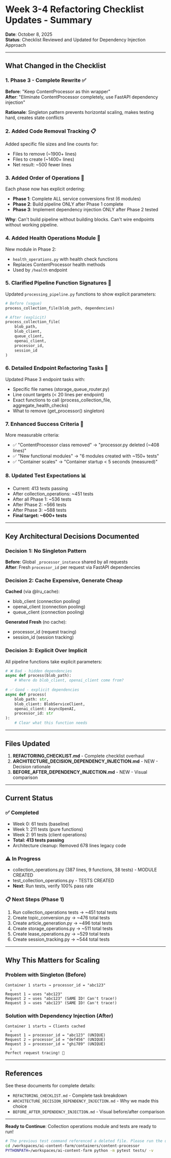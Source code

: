 # Week 3-4 Refactoring Checklist Updates - Summary

**Date**: October 8, 2025  
**Status**: Checklist Reviewed and Updated for Dependency Injection Approach

---

## What Changed in the Checklist

### 1. Phase 3 - Complete Rewrite ✅
**Before**: "Keep ContentProcessor as thin wrapper"  
**After**: "Eliminate ContentProcessor completely, use FastAPI dependency injection"

**Rationale**: Singleton pattern prevents horizontal scaling, makes testing hard, creates state conflicts

### 2. Added Code Removal Tracking 📋
Added specific file sizes and line counts for:
- Files to remove (~1900+ lines)
- Files to create (~1400+ lines)
- Net result: ~500 fewer lines

### 3. Added Order of Operations 🔄
Each phase now has explicit ordering:
- **Phase 1**: Complete ALL service conversions first (6 modules)
- **Phase 2**: Build pipeline ONLY after Phase 1 complete
- **Phase 3**: Implement dependency injection ONLY after Phase 2 tested

**Why**: Can't build pipeline without building blocks. Can't wire endpoints without working pipeline.

### 4. Added Health Operations Module 🏥
New module in Phase 2:
- `health_operations.py` with health check functions
- Replaces ContentProcessor health methods
- Used by `/health` endpoint

### 5. Clarified Pipeline Function Signatures 📝
Updated `processing_pipeline.py` functions to show explicit parameters:
```python
# Before (vague)
process_collection_file(blob_path, dependencies)

# After (explicit)
process_collection_file(
    blob_path, 
    blob_client, 
    queue_client, 
    openai_client, 
    processor_id, 
    session_id
)
```

### 6. Detailed Endpoint Refactoring Tasks 🔌
Updated Phase 3 endpoint tasks with:
- Specific file names (storage_queue_router.py)
- Line count targets (< 20 lines per endpoint)
- Exact functions to call (process_collection_file, aggregate_health_checks)
- What to remove (get_processor() singleton)

### 7. Enhanced Success Criteria 🎯
More measurable criteria:
- ✅ "ContentProcessor class removed" → "processor.py deleted (~408 lines)"
- ✅ "New functional modules" → "6 modules created with ~150+ tests"
- ✅ "Container scales" → "Container startup < 5 seconds (measured)"

### 8. Updated Test Expectations 📊
- Current: 413 tests passing
- After collection_operations: ~451 tests
- After all Phase 1: ~536 tests
- After Phase 2: ~566 tests
- After Phase 3: ~588 tests
- **Final target: ~600+ tests**

---

## Key Architectural Decisions Documented

### Decision 1: No Singleton Pattern
**Before**: Global `_processor_instance` shared by all requests  
**After**: Fresh `processor_id` per request via FastAPI dependencies

### Decision 2: Cache Expensive, Generate Cheap
**Cached** (via @lru_cache):
- blob_client (connection pooling)
- openai_client (connection pooling)
- queue_client (connection pooling)

**Generated Fresh** (no cache):
- processor_id (request tracing)
- session_id (session tracking)

### Decision 3: Explicit Over Implicit
All pipeline functions take explicit parameters:
```python
# ❌ Bad - hidden dependencies
async def process(blob_path):
    # Where do blob_client, openai_client come from?
    
# ✅ Good - explicit dependencies
async def process(
    blob_path: str,
    blob_client: BlobServiceClient,
    openai_client: AsyncOpenAI,
    processor_id: str
):
    # Clear what this function needs
```

---

## Files Updated

1. **REFACTORING_CHECKLIST.md** - Complete checklist overhaul
2. **ARCHITECTURE_DECISION_DEPENDENCY_INJECTION.md** - NEW - Decision rationale
3. **BEFORE_AFTER_DEPENDENCY_INJECTION.md** - NEW - Visual comparison

---

## Current Status

### ✅ Completed
- Week 0: 61 tests (baseline)
- Week 1: 211 tests (pure functions)
- Week 2: 91 tests (client operations)
- **Total: 413 tests passing**
- Architecture cleanup: Removed 678 lines legacy code

### ⚠️ In Progress
- collection_operations.py (387 lines, 9 functions, 38 tests) - MODULE CREATED
- test_collection_operations.py - TESTS CREATED
- **Next**: Run tests, verify 100% pass rate

### 📋 Next Steps (Phase 1)
1. Run collection_operations tests → ~451 total tests
2. Create topic_conversion.py → ~476 total tests
3. Create article_generation.py → ~496 total tests
4. Create storage_operations.py → ~511 total tests
5. Create lease_operations.py → ~529 total tests
6. Create session_tracking.py → ~544 total tests

---

## Why This Matters for Scaling

### Problem with Singleton (Before)
```
Container 1 starts → processor_id = "abc123"
  ↓
Request 1 → uses "abc123"
Request 2 → uses "abc123" (SAME ID! Can't trace!)
Request 3 → uses "abc123" (SAME ID! Can't trace!)
```

### Solution with Dependency Injection (After)
```
Container 1 starts → Clients cached
  ↓
Request 1 → processor_id = "abc123" (UNIQUE)
Request 2 → processor_id = "def456" (UNIQUE)
Request 3 → processor_id = "ghi789" (UNIQUE)
  ↓
Perfect request tracing! 🎯
```

---

## References

See these documents for complete details:
- `REFACTORING_CHECKLIST.md` - Complete task breakdown
- `ARCHITECTURE_DECISION_DEPENDENCY_INJECTION.md` - Why we made this choice
- `BEFORE_AFTER_DEPENDENCY_INJECTION.md` - Visual before/after comparison

---

**Ready to Continue**: Collection operations module and tests are ready to run!

```bash
# The previous test command referenced a deleted file. Please run the updated tests as follows:
cd /workspaces/ai-content-farm/containers/content-processor
PYTHONPATH=/workspaces/ai-content-farm python -m pytest tests/ -v
```
